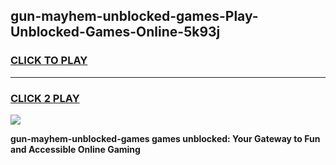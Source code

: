 
## gun-mayhem-unblocked-games-Play-Unblocked-Games-Online-5k93j
<h3>
<a href="https://premium76.site?title=gun-mayhem-unblocked-games&ref=25A">CLICK TO PLAY</a></h3>
<hr>

<h3>
<a href="https://premium76.site?title=gun-mayhem-unblocked-games&ref=25A">CLICK 2 PLAY</a>
  
</h3>

<a href="https://premium76.site?title=gun-mayhem-unblocked-games&ref=25A"><img src="https://clearcache.store/games.png"></a>


**gun-mayhem-unblocked-games games unblocked: Your Gateway to Fun and Accessible Online Gaming**
